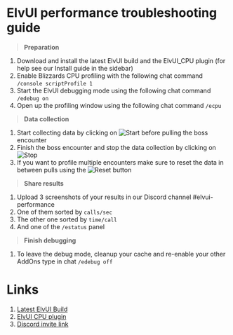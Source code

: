 # ElvUI performance troubleshooting guide

> **Preparation**
1. Download and install the latest ElvUI build and the ElvUI_CPU plugin (for help see our Install guide in the sidebar)  
2. Enable Blizzards CPU profiling with the following chat command `/console scriptProfile 1`  
3. Start the ElvUI debugging mode using the following chat command `/edebug on`   
4. Open up the profiling window using the following chat command `/ecpu`  
> **Data collection**
1. Start collecting data by clicking on ![Start](https://i.imgur.com/JmgYwrX.png "Start") before pulling the boss encounter  
2. Finish the boss encounter and stop the data collection by clicking on ![Stop](https://i.imgur.com/OhqonOf.png "Stop")  
3. If you want to profile multiple encounters make sure to reset the data in between pulls using the ![Reset](https://i.imgur.com/LSiR6NP.png "Reset") button  
> **Share results**
1. Upload 3 screenshots of your results in our Discord channel #elvui-performance  
2. One of them sorted by `calls/sec`  
3. The other one sorted by `time/call`  
4. And one of the `/estatus` panel  
> **Finish debugging**
1. To leave the debug mode, cleanup your cache and re-enable your other AddOns type in chat `/edebug off`  

# Links

1. [Latest ElvUI Build](https://www.tukui.org/download.php?ui=elvui)  
2. [ElvUI CPU plugin](https://github.com/Resike/ElvUI_CPU/archive/refs/heads/master.zip)  
3. [Discord invite link](https://discord.gg/xFWcfgE)